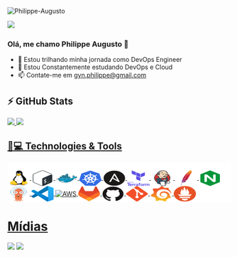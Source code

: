 <p align="left"><img src="https://komarev.com/ghpvc/?username=Philippe-Augusto" alt="Philippe-Augusto" /></p>
<a href="https://github.com/Philippe-Augusto/?tab=follow">
  <img src="https://img.shields.io/github/followers/Philippe-Augusto?label=Follow&style=social" style="height:20px"/>
</a>

### Olá, me chamo Philippe Augusto 👋

- 🔭 Estou trilhando minha jornada como DevOps Engineer
- 🌱 Estou Constantemente estudando DevOps e Cloud
- 📫 Contate-me em gyn.philippe@gmail.com

## ⚡ GitHub Stats
 <div>
  <a href="https://github.com/Philippe-Augusto">
  <img height="150em" src="https://github-readme-stats.vercel.app/api?username=Philippe-Augusto&show_icons=true&theme=transparent"/>
  <img height="150em" src="https://github-readme-stats.vercel.app/api/top-langs/?username=Philippe-Augusto&layout=compact&langs_count=7&theme=transparent"/>
</div>

## 🚀💻 Technologies & Tools
<div style="display: inline_block; background-color: white;"><br>
<img align="center" height="35" width="50" alt="Linux"   src="https://raw.githubusercontent.com/devicons/devicon/master/icons/linux/linux-original.svg"/>
<img align="center" height="35" width="50" alt="Bash"    src="https://raw.githubusercontent.com/devicons/devicon/master/icons/bash/bash-original.svg"/>
<img align="center" height="35" width="50" alt="Docker"  src="https://raw.githubusercontent.com/devicons/devicon/master/icons/docker/docker-original.svg"/>
<img align="center" height="35" width="50" alt="Kubernetes" src="https://raw.githubusercontent.com/devicons/devicon/master/icons/kubernetes/kubernetes-plain.svg"/>
<img align="center" height="35" width="50" alt="Ansible" src="https://raw.githubusercontent.com/devicons/devicon/1119b9f84c0290e0f0b38982099a2bd027a48bf1/icons/ansible/ansible-original.svg"/>
<img align="center" height="35" width="50" alt="Terraform" src="https://raw.githubusercontent.com/devicons/devicon/1119b9f84c0290e0f0b38982099a2bd027a48bf1/icons/terraform/terraform-plain-wordmark.svg"/>
<img align="center" height="35" width="50" alt="Jenkins" src="https://raw.githubusercontent.com/devicons/devicon/1119b9f84c0290e0f0b38982099a2bd027a48bf1/icons/jenkins/jenkins-original.svg"/>
<img align="center" height="35" width="50" alt="Apache" src="https://raw.githubusercontent.com/devicons/devicon/1119b9f84c0290e0f0b38982099a2bd027a48bf1/icons/apache/apache-original.svg"/>
<img align="center" height="35" width="50" alt="Nginx" src="https://raw.githubusercontent.com/devicons/devicon/1119b9f84c0290e0f0b38982099a2bd027a48bf1/icons/nginx/nginx-original.svg"/>
<img align="center" height="35" width="50" alt="ArgoCD" src="https://raw.githubusercontent.com/devicons/devicon/1119b9f84c0290e0f0b38982099a2bd027a48bf1/icons/argocd/argocd-original.svg"/>
<img align="center" height="35" width="50" alt="Vscode" src="https://raw.githubusercontent.com/devicons/devicon/1119b9f84c0290e0f0b38982099a2bd027a48bf1/icons/vscode/vscode-original.svg"/>
<img align="center" height="35" width="50" alt="AWS" src="https://upload.wikimedia.org/wikipedia/commons/thumb/9/93/Amazon_Web_Services_Logo.svg/512px-Amazon_Web_Services_Logo.svg.png?20170912170050"/>
<img align="center" height="35" width="50" alt="Gitlab" src="https://raw.githubusercontent.com/devicons/devicon/1119b9f84c0290e0f0b38982099a2bd027a48bf1/icons/gitlab/gitlab-original.svg"/>
<img align="center" height="35" width="50" alt="GitHub" src="https://raw.githubusercontent.com/devicons/devicon/1119b9f84c0290e0f0b38982099a2bd027a48bf1/icons/github/github-original.svg"/>
<img align="center" height="35" width="50" alt="Git" src="https://raw.githubusercontent.com/devicons/devicon/1119b9f84c0290e0f0b38982099a2bd027a48bf1/icons/git/git-original.svg"/>
<img align="center" height="35" width="50" alt="Grafana" src="https://raw.githubusercontent.com/devicons/devicon/1119b9f84c0290e0f0b38982099a2bd027a48bf1/icons/grafana/grafana-original.svg"/>
<img align="center" height="35" width="50" alt="Prometheus" src="https://raw.githubusercontent.com/devicons/devicon/1119b9f84c0290e0f0b38982099a2bd027a48bf1/icons/prometheus/prometheus-original.svg"/>
   
</div>

 <div>  
  <h1>Mídias</h1>
  <a href = "mailto:gyn.philippe@gmail.com@gmail.com"><img src="https://img.shields.io/badge/-Gmail-%23333?style=for-the-badge&logo=gmail&logoColor=white" target="_blank"></a>
  <a href="https://www.linkedin.com/in/philippe-augusto" target="_blank"><img src="https://img.shields.io/badge/-LinkedIn-%235077B5?style=for-the-badge&logo=linkedin&logoColor=white" target="_blank"></a> 
</div>
